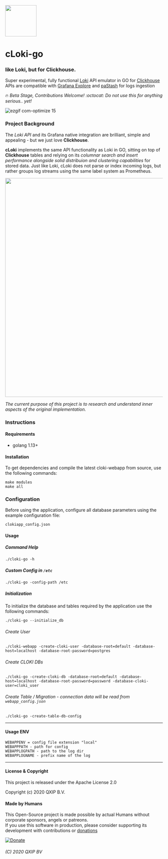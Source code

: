 <img src='https://user-images.githubusercontent.com/1423657/50455638-a8c41580-094f-11e9-8b43-dd0a9ae0f622.png' width=100>

# cLoki-go

### like Loki, but for Clickhouse.

Super experimental, fully functional [Loki](https://github.com/grafana/loki) API emulator in GO for [Clickhouse](https://clickhouse.yandex/)<br/>
APIs are compatible with [Grafana Explore](http://docs.grafana.org/features/explore/) and [paStash](https://github.com/sipcapture/paStash/wiki/Example:-Loki) for logs ingestion

:fire: *Beta Stage, Contributions Welcome! :octocat: Do not use this for anything serious.. yet!*

![ezgif com-optimize 15](https://user-images.githubusercontent.com/1423657/50496835-404e6480-0a33-11e9-87a4-aebb71a668a7.gif)

### Project Background

The *Loki API* and its Grafana native integration are brilliant, simple and appealing - but we just love **Clickhouse**. 

**cLoki** implements the same API functionality as Loki in GO, sitting on top of **Clickhouse** tables and relying on its *columnar search and insert performance alongside solid distribuion and clustering capabilities* for stored data. Just like Loki, cLoki does not parse or index incoming logs, but rather groups log streams using the same label system as Prometheus. 

<img src="https://user-images.githubusercontent.com/1423657/54091852-5ce91000-4385-11e9-849d-998c1e5d3243.png" width=700 />

*The current purpose of this project is to research and understand inner aspects of the original implementation.*


### Instructions

#### Requirements
* golang 1.13+

#### Installation
To get dependencies and compile the latest cloki-webapp from source, use the following commands:
```
make modules
make all
```

### Configuration
Before using the application, configure all database parameters using the example configuration file:
```
clokiapp_config.json
```

#### Usage
##### Command Help
```
./cloki-go -h
```
##### Custom Config in `/etc`
```
./cloki-go -config-path /etc
```

##### Initialization
To initialize the database and tables required by the application use the following commands:
```
./cloki-go --initialize_db
```

###### Create User
```
./cloki-webapp -create-cloki-user -database-root=default -database-host=localhost -database-root-password=postgres
```

###### Create CLOKI DBs
```
./cloki-go -create-cloki-db -database-root=default -database-host=localhost -database-root-password=password -database-cloki-user=cloki_user

```

<!--
###### Save it or edit the webapp_config.json manualy
```
./cloki-go -save-cloki-db-settings -database-host=localhost -database-cloki-config=cloki_config -database-cloki-user=cloki_user -database-cloki-password=cloki_password
```
-->

###### Create Table / Migration - connection data will be read from `webapp_config.json`
```
./cloki-go -create-table-db-config 
```

------------

#### Usage ENV
```
WEBAPPENV = config file extension "local" 
WEBAPPPATH - path for config
WEBAPPLOGPATH - path to the log dir
WEBAPPLOGNAME - prefix name of the log
```


----

#### License & Copyright
This project is released under the Apache License 2.0

Copyright (c) 2020 QXIP B.V.

#### Made by Humans
This Open-Source project is made possible by actual Humans without corporate sponsors, angels or patreons.<br>
If you use this software in production, please consider supporting its development with contributions or [donations](https://www.paypal.com/cgi-bin/webscr?cmd=_donations&business=donation%40sipcapture%2eorg&lc=US&item_name=SIPCAPTURE&no_note=0&currency_code=EUR&bn=PP%2dDonationsBF%3abtn_donateCC_LG%2egif%3aNonHostedGuest)

[![Donate](https://www.paypalobjects.com/en_US/i/btn/btn_donateCC_LG.gif)](https://www.paypal.com/cgi-bin/webscr?cmd=_donations&business=donation%40sipcapture%2eorg&lc=US&item_name=SIPCAPTURE&no_note=0&currency_code=EUR&bn=PP%2dDonationsBF%3abtn_donateCC_LG%2egif%3aNonHostedGuest) 

###### (C) 2020 QXIP BV
